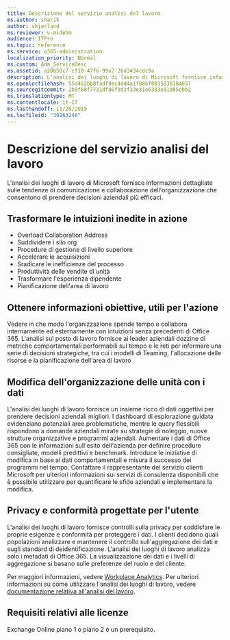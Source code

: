 ```yaml
---
title: Descrizione del servizio analisi del lavoro
ms.author: sharik
author: skjerland
ms.reviewer: v-midehm
audience: ITPro
ms.topic: reference
ms.service: o365-administration
localization_priority: Normal
ms.custom: Adm_ServiceDesc
ms.assetid: a20b50c7-cf18-47f6-99a7-26d3434cdc9a
description: L'analisi dei luoghi di lavoro di Microsoft fornisce informazioni dettagliate sulle tendenze di comunicazione e collaborazione dell'organizzazione che consentono di prendere decisioni aziendali più efficaci.
ms.openlocfilehash: 55d452bb8fadf9ec4dd4a1f086f0835838184657
ms.sourcegitcommit: 2b9f68f7731dfd6f9d3f33e31e6303e81985ebb2
ms.translationtype: MT
ms.contentlocale: it-IT
ms.lasthandoff: 11/26/2019
ms.locfileid: "39263246"
---
```

# <a name="workplace-analytics-service-description"></a>Descrizione del servizio analisi del lavoro

L'analisi dei luoghi di lavoro di Microsoft fornisce informazioni dettagliate sulle tendenze di comunicazione e collaborazione dell'organizzazione che consentono di prendere decisioni aziendali più efficaci.

## <a name="transform-unprecedented-insights-into-action"></a>Trasformare le intuizioni inedite in azione

* Overload Collaboration Address
* Suddividere i silo org
* Procedure di gestione di livello superiore
* Accelerare le acquisizioni
* Sradicare le inefficienze del processo
* Produttività delle vendite di unità
* Trasformare l'esperienza dipendente
* Pianificazione dell'area di lavoro

## <a name="gain-objective-actionable-insights"></a>Ottenere informazioni obiettive, utili per l'azione

Vedere in che modo l'organizzazione spende tempo e collabora internamente ed esternamente con intuizioni senza precedenti di Office 365. L'analisi sul posto di lavoro fornisce ai leader aziendali dozzine di metriche comportamentali performabili sul tempo e le reti per informare una serie di decisioni strategiche, tra cui i modelli di Teaming, l'allocazione delle risorse e la pianificazione dell'area di lavoro

## <a name="drive-organizational-change-with-data"></a>Modifica dell'organizzazione delle unità con i dati

L'analisi dei luoghi di lavoro fornisce un insieme ricco di dati oggettivi per prendere decisioni aziendali migliori. I dashboard di esplorazione guidata evidenziano potenziali aree problematiche, mentre le query flessibili rispondono a domande aziendali mirate su strategie di noleggio, nuove strutture organizzative e programmi aziendali. Aumentare i dati di Office 365 con le informazioni sull'esito dell'azienda per definire procedure consigliate, modelli predittivi e benchmark. Introduce le iniziative di modifica in base ai dati comportamentali e misura il successo dei programmi nel tempo. Contattare il rappresentante del servizio clienti Microsoft per ulteriori informazioni sui servizi di consulenza disponibili che è possibile utilizzare per quantificare le sfide aziendali e implementare la modifica.

## <a name="privacy-and-compliance-designed-for-you"></a>Privacy e conformità progettate per l'utente

L'analisi dei luoghi di lavoro fornisce controlli sulla privacy per soddisfare le proprie esigenze e conformità per proteggere i dati. I clienti decidono quali popolazioni analizzare e mantenere il controllo sull'aggregazione dei dati e sugli standard di deidentificazione. L'analisi dei luoghi di lavoro analizza solo i metadati di Office 365. La visualizzazione dei dati e i livelli di aggregazione si basano sulle preferenze del ruolo e del cliente.

Per maggiori informazioni, vedere [Workplace Analytics](https://go.microsoft.com/fwlink/?linkid=852492). Per ulteriori informazioni su come utilizzare l'analisi dei luoghi di lavoro, vedere [documentazione relativa all'analisi del lavoro](https://docs.microsoft.com/workplace-analytics/).
  
## <a name="licensing-requirements"></a>Requisiti relativi alle licenze

Exchange Online piano 1 o piano 2 è un prerequisito.

